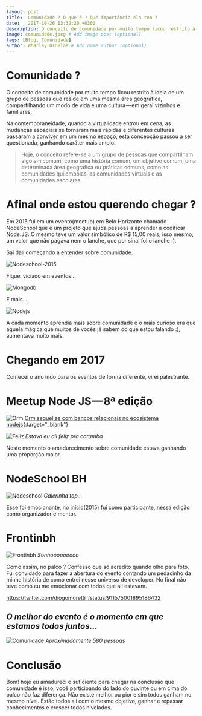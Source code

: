 ```yaml
---
layout: post
title:  Comunidade ? O que é ? Que importância ela tem ?
date:   2017-10-26 13:32:20 +0300
description: O conceito de comunidade por muito tempo ficou restrito à ideia de um grupo de pessoas que reside em uma mesma área geográfica, compartilhando um modo de vida e uma cultura — em geral vizinhos e familiares. # Add post description (optional)
image: comunidade.jpeg # Add image post (optional)
tags: [Blog, Comunidade]
author: Wharley Ornelas # Add name author (optional)
---
```

# Comunidade ?

O conceito de comunidade por muito tempo ficou restrito à ideia de um grupo de pessoas que reside em uma mesma área geográfica, compartilhando um modo de vida e uma cultura — em geral vizinhos e familiares.

Na contemporaneidade, quando a virtualidade entrou em cena, as mudanças espaciais se tornaram mais rápidas e diferentes culturas passaram a conviver em um mesmo espaço, esta concepção passou a ser questionada, ganhando caráter mais amplo.

> Hoje, o conceito refere-se a um grupo de pessoas que compartilham algo em comum, como uma história comum, um objetivo comum, uma determinada área geográfica ou práticas comuns, como as comunidades quilombolas, as comunidades virtuais e as comunidades escolares.

# Afinal onde estou querendo chegar ?

Em 2015 fui em um evento(meetup) em Belo Horizonte chamado NodeSchool que é um projeto que ajuda pessoas a aprender a codificar Node.JS. O mesmo teve um valor simbólico de R$ 15,00 reais, isso mesmo, um valor que não pagava nem o lanche, que por sinal foi o lanche :).

Saí dali começando a entender sobre comunidade.

![Nodeschool-2015]({{site.baseurl}}/assets/img/nodeschool2015.jpeg)

Fiquei viciado em eventos…

![Mongodb]({{site.baseurl}}/assets/img/mongodb.jpeg)

E mais…

![Nodejs]({{site.baseurl}}/assets/img/nodejs.jpeg)

A cada momento aprendia mais sobre comunidade e o mais curioso era que aquela mágica que muitos de vocês já sabem do que estou falando :), aumentava muito mais.

# Chegando em 2017

Comecei o ano indo para os eventos de forma diferente, virei palestrante.

# Meetup Node JS — 8ª edição

![Orm]({{site.baseurl}}/assets/img/orm.jpeg)
[Orm sequelize com bancos relacionais no ecosistema nodejs][orm]{:target="_blank"}

![Feliz]({{site.baseurl}}/assets/img/feliz.jpeg)
_Estava eu ali feliz pra caramba_

Neste momento o amadurecimento sobre comunidade estava ganhando uma proporção maior.

# NodeSchool BH

![Nodeschool]({{site.baseurl}}/assets/img/comunidade.jpeg)
_Galerinha top..._

Esse foi emocionante, no início(2015) fui como participante, nessa edição como organizador e mentor.

# Frontinbh

![Frontinbh]({{site.baseurl}}/assets/img/frotinbh.jpeg)
_Sonhooooooooo_

Como assim, no palco ? Confesso que só acredito quando olho para foto. Fui convidado para fazer a abertura do evento contando um pedacinho da minha história de como entrei nesse universo de developer. No final não teve como eu me emocionar com todos que ali estavam.

https://twitter.com/diogomoretti_/status/911575001895186432

## _O melhor do evento é o momento em que estamos todos juntos…_

![Comunidade]({{site.baseurl}}/assets/img/todos.jpeg)
_Aproximadamente 580 pessoas_

# Conclusão

Bom! hoje eu amadureci o suficiente para chegar na conclusão que comunidade é isso, você participando do lado do ouvinte ou em cima do palco não faz diferença. Não existe melhor ou pior e sim todos ganham no mesmo nível. Estão todos ali com o mesmo objetivo, ganhar e repassar conhecimentos e crescer todos nivelados.




[orm]: https://speakerdeck.com/wharley/orm-sequelize-com-bancos-relacionais-no-ecosistema-nodejs